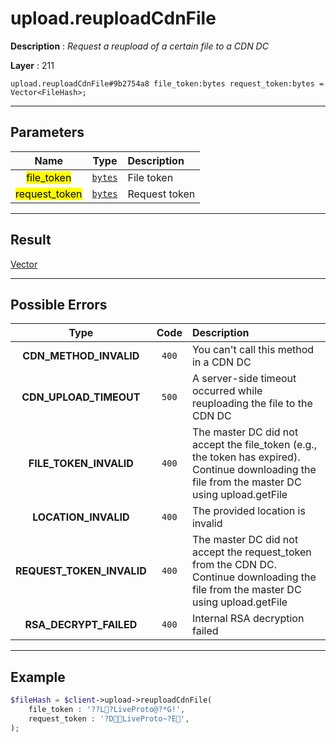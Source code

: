 # upload.reuploadCdnFile

**Description** : *Request a reupload of a certain file to a CDN DC*

**Layer** : 211

```tl
upload.reuploadCdnFile#9b2754a8 file_token:bytes request_token:bytes = Vector<FileHash>;
```

---

## Parameters

| Name | Type | Description |
| :---: | :---: | :--- |
| <mark>file_token</mark> | [`bytes`](type/bytes) | File token |
| <mark>request_token</mark> | [`bytes`](type/bytes) | Request token |

---

## Result

[Vector<FileHash>](type/FileHash)

---

## Possible Errors

| Type | Code | Description |
| :---: | :---: | :--- |
| **CDN_METHOD_INVALID** | `400` | You can't call this method in a CDN DC |
| **CDN_UPLOAD_TIMEOUT** | `500` | A server-side timeout occurred while reuploading the file to the CDN DC |
| **FILE_TOKEN_INVALID** | `400` | The master DC did not accept the file_token (e.g., the token has expired). Continue downloading the file from the master DC using upload.getFile |
| **LOCATION_INVALID** | `400` | The provided location is invalid |
| **REQUEST_TOKEN_INVALID** | `400` | The master DC did not accept the request_token from the CDN DC. Continue downloading the file from the master DC using upload.getFile |
| **RSA_DECRYPT_FAILED** | `400` | Internal RSA decryption failed |

---

## Example

```php
$fileHash = $client->upload->reuploadCdnFile(
	file_token : '??L?LiveProto@?*G!',
	request_token : '?DLiveProto~?E',
);
```